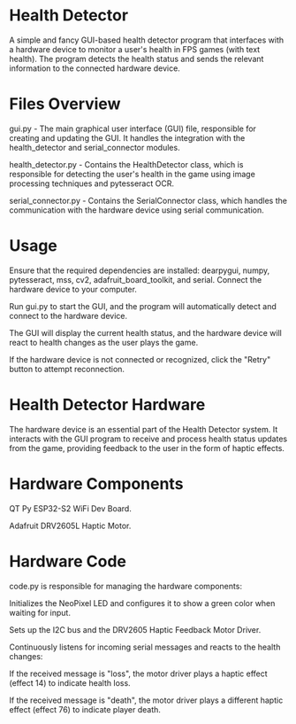 # Health Detector
A simple and fancy GUI-based health detector program that interfaces with a hardware device to monitor a user's health in FPS games (with text health). The program detects the health status and sends the relevant information to the connected hardware device.

# Files Overview

gui.py - The main graphical user interface (GUI) file, responsible for creating and updating the GUI. It handles the integration with the health_detector and serial_connector modules.

health_detector.py - Contains the HealthDetector class, which is responsible for detecting the user's health in the game using image processing techniques and pytesseract OCR.

serial_connector.py - Contains the SerialConnector class, which handles the communication with the hardware device using serial communication.

# Usage

Ensure that the required dependencies are installed: dearpygui, numpy, pytesseract, mss, cv2, adafruit_board_toolkit, and serial.
Connect the hardware device to your computer.

Run gui.py to start the GUI, and the program will automatically detect and connect to the hardware device.

The GUI will display the current health status, and the hardware device will react to health changes as the user plays the game.

If the hardware device is not connected or recognized, click the "Retry" button to attempt reconnection.


# Health Detector Hardware

The hardware device is an essential part of the Health Detector system. It interacts with the GUI program to receive and process health status updates from the game, providing feedback to the user in the form of haptic effects.

# Hardware Components

QT Py ESP32-S2 WiFi Dev Board.

Adafruit DRV2605L Haptic Motor.

# Hardware Code

code.py is responsible for managing the hardware components:

Initializes the NeoPixel LED and configures it to show a green color when waiting for input.

Sets up the I2C bus and the DRV2605 Haptic Feedback Motor Driver.

Continuously listens for incoming serial messages and reacts to the health changes:

If the received message is "loss", the motor driver plays a haptic effect (effect 14) to indicate health loss.

If the received message is "death", the motor driver plays a different haptic effect (effect 76) to indicate player death.
